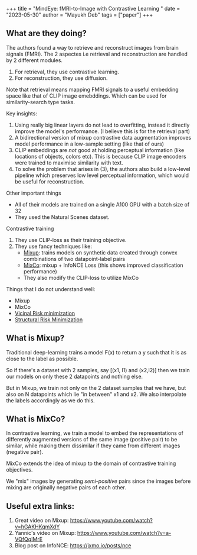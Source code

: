 +++
title = "MindEye: fMRI-to-Image with Contrastive Learning "
date = "2023-05-30"
author = "Mayukh Deb"
tags = ["paper"]
+++

## What are they doing?

The authors found a way to retrieve and reconstruct images from brain signals (FMRI). The 2 aspectes i.e retrieval and reconstruction are handled by 2 different modules.

1. For retrieval, they use contrastive learning.
2. For reconstruction, they use diffusion.

Note that retrieval means mapping FMRI signals to a useful embedding space like that of CLIP image emebddings. Which can be used for similarity-search type tasks.

Key insights:

1. Using really big linear layers do not lead to overfitting, instead it directly improve the model's performance. (I believe this is for the retrieval part)
2. A bidirectional version of mixup contrastive data augmentation improves model performance in a low-sample setting (like that of ours)
3. CLIP embeddings are *not* good at holding perceptual information (like locations of objects, colors etc). This is because CLIP image encoders were trained to maximise similarity with text.
4. To solve the problem that arises in (3), the authors also build a low-level pipeline which preserves low level perceptual information, which would be useful for reconstruction.

Other important things
 - All of their models are trained on a single A100 GPU with a batch size of 32
 - They used the Natural Scenes dataset.

Contrastive training

1. They use CLIP-loss as their training objective.
2. They use fancy techniques like:
    - [Mixup](https://arxiv.org/abs/1710.09412): trains models on synthetic data created through convex combinations of two datapoint-label pairs 
    - [MixCo](https://arxiv.org/pdf/2010.06300.pdf): mixup + InfoNCE Loss (this shows improved classification performance)
    - They also modify the CLIP-loss to utilize MixCo

Things that I do not understand well:

- Mixup
- MixCo
- [Vicinal Risk minimization](https://proceedings.neurips.cc/paper_files/paper/2000/file/ba9a56ce0a9bfa26e8ed9e10b2cc8f46-Paper.pdf)
- [Structural Risk Minimization](https://en.wikipedia.org/wiki/Structural_risk_minimization)

## What is Mixup?

Traditional deep-learning trains a model F(x) to return a y such that it is as close to the label as possible.

So if there's a dataset with 2 samples, say [(x1, l1) and (x2,l2)] then we train our models on only these 2 datapoints and nothing else. 

But in Mixup, we train not only on the 2 dataset samples that we have, but also on N datapoints which lie "in between" x1 and x2. We also interpolate the labels accordingly as we do this.

## What is MixCo?

In contrastive learning, we train a model to embed the representations of differently augmented versions of the same image (positive pair) to be similar, while making them dissimilar if they came from different images (negative pair).

MixCo extends the idea of mixup to the domain of contrastive training objectives.

We "mix" images by generating *semi-positive* pairs since the images before mixing are originally negative pairs of each other.


## Useful extra links:

1. Great video on Mixup: https://www.youtube.com/watch?v=hGAKHKqmXdY
2. Yannic's video on Mixup: https://www.youtube.com/watch?v=a-VQfQqIMrE
3. Blog post on InfoNCE: https://jxmo.io/posts/nce